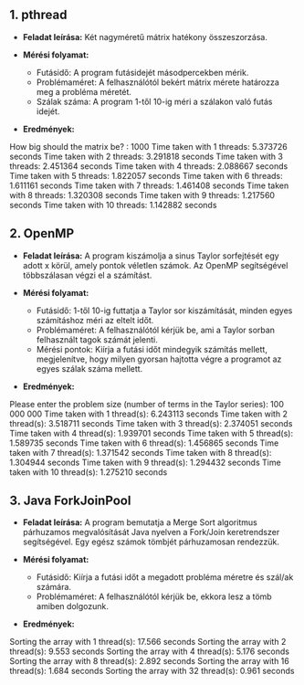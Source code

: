 ## 1. pthread

- **Feladat leírása:** Két nagyméretű mátrix hatékony összeszorzása.

- **Mérési folyamat:**
    - Futásidő: A program futásidejét másodpercekben mérik.
    - Problémaméret: A felhasználótól bekért mátrix mérete határozza meg a probléma méretét.
    - Szálak száma: A program 1-től 10-ig méri a szálakon való futás idejét.

- **Eredmények:**

How big should the matrix be? : 1000
Time taken with 1 threads: 5.373726 seconds
Time taken with 2 threads: 3.291818 seconds
Time taken with 3 threads: 2.451364 seconds
Time taken with 4 threads: 2.088667 seconds
Time taken with 5 threads: 1.822057 seconds
Time taken with 6 threads: 1.611161 seconds
Time taken with 7 threads: 1.461408 seconds
Time taken with 8 threads: 1.320308 seconds
Time taken with 9 threads: 1.217560 seconds
Time taken with 10 threads: 1.142882 seconds

## 2. OpenMP

- **Feladat leírása:** A program kiszámolja a sinus Taylor sorfejtését egy adott x körül, amely pontok véletlen számok. Az OpenMP segítségével többszálasan végzi el a számítást.

- **Mérési folyamat:**
    - Futásidő: 1-től 10-ig futtatja a Taylor sor kiszámítását, minden egyes számításhoz méri az eltelt időt.
    - Problémaméret: A felhasználótól kérjük be, ami a Taylor sorban felhasznált tagok számát jelenti.
    - Mérési pontok: Kiírja a futási időt mindegyik számítás mellett, megjelenítve, hogy milyen gyorsan hajtotta végre a programot az egyes szálak száma mellett.

- **Eredmények:**

Please enter the problem size (number of terms in the Taylor series): 100 000 000
Time taken with 1 thread(s): 6.243113 seconds
Time taken with 2 thread(s): 3.518711 seconds
Time taken with 3 thread(s): 2.374051 seconds
Time taken with 4 thread(s): 1.939701 seconds
Time taken with 5 thread(s): 1.589735 seconds
Time taken with 6 thread(s): 1.456865 seconds
Time taken with 7 thread(s): 1.371542 seconds
Time taken with 8 thread(s): 1.304944 seconds
Time taken with 9 thread(s): 1.294432 seconds
Time taken with 10 thread(s): 1.275210 seconds

## 3. Java ForkJoinPool

- **Feladat leírása:** A program bemutatja a Merge Sort algoritmus párhuzamos megvalósítását Java nyelven a Fork/Join keretrendszer segítségével. Egy egész számok tömbjét párhuzamosan rendezzük.

- **Mérési folyamat:**
    - Futásidő: Kiírja a futási időt a megadott probléma méretre és szál/ak számára.
    - Problémaméret: A felhasználótól kérjük be, ekkora lesz a tömb amiben dolgozunk.

- **Eredmények:**

Sorting the array with 1 thread(s): 17.566 seconds
Sorting the array with 2 thread(s): 9.553 seconds
Sorting the array with 4 thread(s): 5.176 seconds
Sorting the array with 8 thread(s): 2.892 seconds
Sorting the array with 16 thread(s): 1.684 seconds
Sorting the array with 32 thread(s): 0.961 seconds
